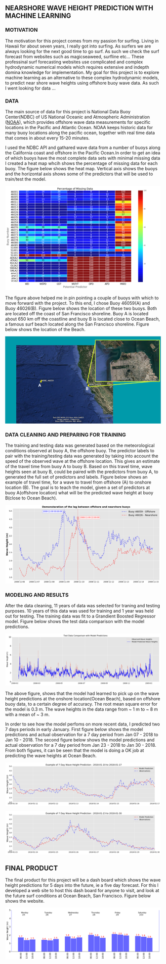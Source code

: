 ## NEARSHORE WAVE HEIGHT PREDICTION WITH MACHINE LEARNING

### MOTIVATION
The motivation for this project comes from my passion for surfing. Living in Hawaii for about seven years, I really got into surfing. As surfers we are always looking for the next good time to go surf. As such we check the surf forecast from websites such as magicseaweed, surfline etc... These professinal surf forecasting websites use complicated and complex hydrodynamic numerical models which requires extensive and indepth domina knowledge for implementation. My goal for this project is to explore machine learning as an alternative to these complex hydrodynamic models, to predict near shore wave heights using offshore buoy wave data. As such I went looking for data ...

### DATA
The main source of data for this project is National Data Buoy Center(NDBC) of US National Oceanic and Atmospheric Administration ([NOAA](http://www.ndbc.noaa.gov/)), which provides offshore wave data measurements for specific locations in the Pacific and Atlantic Ocean. NOAA keeps historic data for many buoy locations along the pacific ocean, together with real time data that comes in about every 15-20 minutes.

I used the NDBC API and gathared wave data from a number of buoys along the California coast and offshore in the Pacific Ocean.In order to get an idea of which buoys have the most complete data sets with minimal missing data I created a heat map whcih shows the percentage of missing data for each buoy. The figure below shows the heat map. Vertical axis shows the buoys and the horizontal axis shows some of the predictors that will be used to train/test the model. 

![Title](img/Figure_Percentage_Missing.png)

The figure above helped me in pin pointing a couple of buoys with which to move forward with the project. To this end, I chose Buoy 46059(A) and Buoy 46026(B). Figure below shows the location of these two buoys. Both are located off the coast of San Francisco shoreline.  Buoy A is located about 650 km off the coastline and buoy B is located close to Ocean Beach, a famous surf beach located along the  San Francisco shoreline. Figure below shows the location of the Beach. 

![Title](img/ocean_beach.png)

### DATA CLEANING AND PREPARING FOR TRAINING

The training and testing data was generated based on the meteorological conditions observed at buoy A, the offshore buoy. 
The predictor labels to pair with the training/testing data was generated by taking into account the speed of the observed wave at the offshore location. This gives an estimate of the travel time from buoy A to buoy B. Based on this travel time, wave heights seen at buoy B, could be paired with the predictors from buoy A, to generated the full set of predictors and labels. Figure below shows an example of travel time, for a wave to travel from offshore (A) to onshore location (B). The goal is to teach the model, given a set of predictors at buoy A(offshore location) what will be the predicted wave height at buoy B(close to Ocean Beach).

![Title](img/WavelagDemo.png)

### MODELING AND RESULTS

After the data cleaning, 11 years of data was selected for traning and testing purposes. 10 years of this data was used for training and 1 year was held out for testing. The training data was fit to a Grandient Boosted Regressor model. Figure below shows the test data comparison with the model predictions.

![Title](img/Train_test_fitting_Example.png)

The above figure, shows that the model had learned to pick up on the wave height predictions at the onshore location(Ocean Beach), based on offshore buoy data, to a certain degree of accuracy. The root mean square error for the model is 0.3 m. The wave heights in the data range from ~ 1 m to ~ 8 m with a mean of ~ 3 m.

In order to see how the model perfoms on more recent data, I predicted two 7 days periods in early January. First figure below shows the model predictions and actual observation for a 7 day period from Jan 07 - 2018 to Jan  10 - 2018. The second figure below shows the model predictions and actual observation for a 7 day period from Jan 23 - 2018 to Jan 30 - 2018. From both figures, it can be seen that the model is doing a OK job at predicting the wave heights at Ocean Beach.

![Title](img/7dayPredictionEx1.png)

![Title](img/7dayPredictionEx3.png)

## FINAL PRODUCT

The final product for this project will be a dash board which shows the wave height predictions for 5 days into the future, ie a five day forecast. For this I developed a web site to host this dash board for anyone to visit, and look at the future surf conditions at Ocean Beach, San Francisco. Figure below shows the website.

![Title](img/Example_Dash_Board_02052018.png)





























